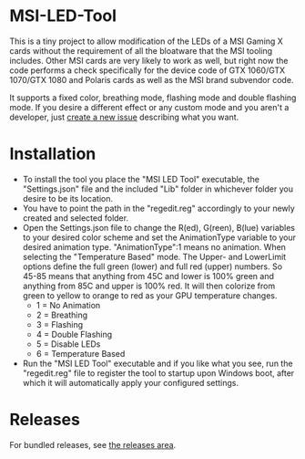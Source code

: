 # MSI-LED-Tool
This is a tiny project to allow modification of the LEDs of a MSI Gaming X cards without the requirement of all the bloatware that the MSI tooling includes. Other MSI cards are very likely to work as well, but right now the code performs a check specifically for the device code of GTX 1060/GTX 1070/GTX 1080 and Polaris cards as well as the MSI brand subvendor code.

It supports a fixed color, breathing mode, flashing mode and double flashing mode. If you desire a different effect or any custom mode and you aren't a developer, just [create a new issue](https://github.com/Vipeax/MSI-LED-Tool/issues/new) describing what you want.

# Installation
* To install the tool you place the "MSI LED Tool" executable, the "Settings.json" file and the included "Lib" folder in whichever folder you desire to be its location.
* You have to point the path in the "regedit.reg" accordingly to your newly created and selected folder.
* Open the Settings.json file to change the R(ed), G(reen), B(lue) variables to your desired color scheme and set the AnimationType variable to your desired animation type. "AnimationType":1 means no animation. When selecting the "Temperature Based" mode. The Upper- and LowerLimit options define the full green (lower) and full red (upper) numbers. So 45-85 means that anything from 45C and lower is 100% green and anything from 85C and upper is 100% red. It will then colorize from green to yellow to orange to red as your GPU temperature changes.
	* 1 = No Animation
	* 2 = Breathing
	* 3 = Flashing
	* 4 = Double Flashing
	* 5 = Disable LEDs
	* 6 = Temperature Based
* Run the "MSI LED Tool" executable and if you like what you see, run the "regedit.reg" file to register the tool to startup upon Windows boot, after which it will automatically apply your configured settings.

# Releases
For bundled releases, see [the releases area](https://github.com/Vipeax/MSI-LED-Tool/releases).